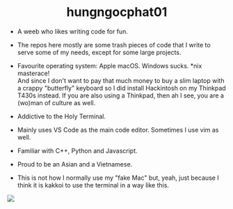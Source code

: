 <div align="center"><h1> hungngocphat01 </h1> </div>

- A weeb who likes writing code for fun.
- The repos here mostly are some trash pieces of code that I write to serve some of my needs, except for some large projects.

- Favourite operating system: Apple macOS. Windows sucks. *nix masterace!<br>
And since I don't want to pay that much money to buy a slim laptop with a crappy "butterfly" keyboard so I did install Hackintosh on my Thinkpad T430s instead. If you are also using a Thinkpad, then ah I see, you are a (wo)man of culture as well.
- Addictive to the Holy Terminal.
- Mainly uses VS Code as the main code editor. Sometimes I use vim as well.
- Familiar with C++, Python and Javascript.
- Proud to be an Asian and a Vietnamese.

- This is not how I normally use my "fake Mac" but, yeah, just because I think it is kakkoi to use the terminal in a way like this.
<img src = "https://raw.githubusercontent.com/phathung2001/phathung2001/master/terminal.png"/>